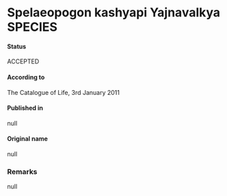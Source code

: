 # Spelaeopogon kashyapi Yajnavalkya SPECIES

#### Status
ACCEPTED

#### According to
The Catalogue of Life, 3rd January 2011

#### Published in
null

#### Original name
null

### Remarks
null